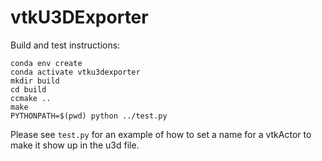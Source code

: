 # vtkU3DExporter

Build and test instructions:

    conda env create
    conda activate vtku3dexporter
    mkdir build
    cd build
    ccmake ..
    make
    PYTHONPATH=$(pwd) python ../test.py

Please see `test.py` for an example of how to set a name for
a vtkActor to make it show up in the u3d file.

